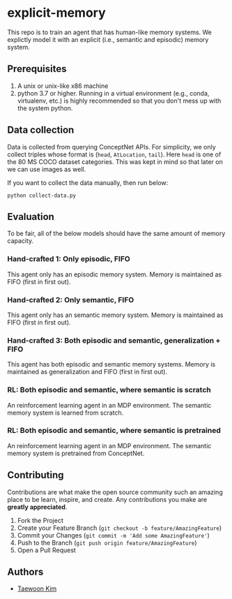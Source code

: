 # explicit-memory

This repo is to train an agent that has human-like memory systems. We explictly model it with an explicit (i.e., semantic and episodic) memory system.

## Prerequisites

1. A unix or unix-like x86 machine
1. python 3.7 or higher. Running in a virtual environment (e.g., conda, virtualenv, etc.) is highly recommended so that you don't mess up with the system python.

## Data collection

Data is collected from querying ConceptNet APIs. For simplicity, we only collect triples whose format is (`head`, `AtLocation`, `tail`). Here `head` is one of the 80 MS COCO dataset categories. This was kept in mind so that later on we can use images as well.

If you want to collect the data manually, then run below:
```
python collect-data.py
```

## Evaluation

To be fair, all of the below models should have the same amount of memory capacity.

### Hand-crafted 1: Only episodic, FIFO

This agent only has an episodic memory system. Memory is maintained as FIFO (first in first out).

### Hand-crafted 2: Only semantic, FIFO

This agent only has an semantic memory system. Memory is maintained as FIFO (first in first out).

### Hand-crafted 3: Both episodic and semantic, generalization + FIFO

This agent has both episodic and semantic memory systems. Memory is maintained as generalization and FIFO (first in first out).

### RL: Both episodic and semantic, where semantic is scratch

An reinforcement learning agent in an MDP environment. The semantic memory system is learned from scratch.

### RL: Both episodic and semantic, where semantic is pretrained

An reinforcement learning agent in an MDP environment. The semantic memory system is pretrained from ConceptNet.

## Contributing

Contributions are what make the open source community such an amazing place to be learn, inspire, and create. Any contributions you make are **greatly appreciated**.

1. Fork the Project
2. Create your Feature Branch (`git checkout -b feature/AmazingFeature`)
3. Commit your Changes (`git commit -m 'Add some AmazingFeature'`)
4. Push to the Branch (`git push origin feature/AmazingFeature`)
5. Open a Pull Request

## Authors

* [Taewoon Kim](https://taewoonkim.com/) 